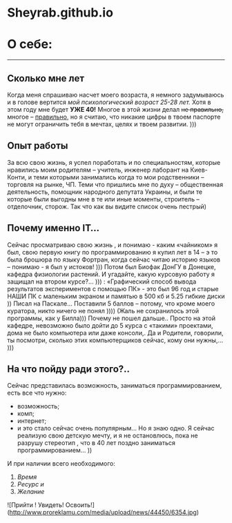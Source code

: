 # Sheyrab.github.io

# О себе:
-------
## Сколько мне лет

Когда меня спрашиваю насчет моего возраста, я немного задумываюсь и в голове вертится *мой психологический возраст 25-28 лет.*
Хотя в этом году мне будет **УЖЕ 40!** Многое в этой жизни делал <del> не правильно,</del> многое – <ins>правильно,</ins> но я считаю, 
что никакие цифры в твоем паспорте не могут ограничить тебя в  мечтах, целях и твоем развитии. )))

## Опыт работы

За всю свою жизнь, я успел поработать и по специальностям, которые нравились моим родителям – учитель, инженер лаборант на Киев-Конти, 
и теми которыми занимались когда то мои родственники – торговля на рынке, ЧП. Теми что пришлись мне по духу – общественная деятельность,
помощник народного депутата Украины,
и были те которые были выгодны мне в те или иные моменты, строитель – отделочник, сторож. Так что как вы видите список очень пестрый)

## Почему именно IT…

Сейчас просматриваю свою жизнь , и понимаю  - каким  «чайником» я был, свою первую книгу по программированию я купил лет в 14 – э то была брошюра по языку Фортран, когда сейчас читаю историю языков – понимаю  - я был у истоков! ))) Потом был Биофак ДонГУ в Донецке, кафедра физиологии растений. И  угадайте, какую курсовую работу я защищал на втором курсе?... ))) :
«Графический способ вывода результатов экспериментов с помощью ПК» - это был 96 год и старые НАШИ ПК с маленьким экраном и памятью в 500 кб и 5.25 гибкие диски )) Писал на Паскале… Поставили 5 баллов – потому, что кроме моего куратора, никто ничего не понял )))) (Жаль не сохранилось этой программы, как  у Билла)))
Почему не пошел дальше.. Просто на этой кафедре, невозможно было дойти до 5 курса с «такими» проектами, дома не было компьютера или даже консоли,. Да и Родители, говорили, ты посмотри, сколько этих компьютерщиков сейчас, кому они нужны,… )))

## На что пойду ради этого?..

Сейчас представилась возможность, заниматься программированием, есть все что нужно:
* возможность;
* комп;
* интернет;
* и это стало сейчас очень популярным… Но я знаю одно. Я сейчас реализую свою детскую мечту, и я не остановлюсь, пока не разрушу стереотип , что в 40 лет поздно заниматься программированием… ))

И при наличии всего необходимого: 

1. *Время*  
2. *Ресурс и*  
3. *Желание*  
 

![Прийти ! Увидеть! Освоить!] (http://www.proreklamu.com/media/upload/news/44450/6354.jpg)  